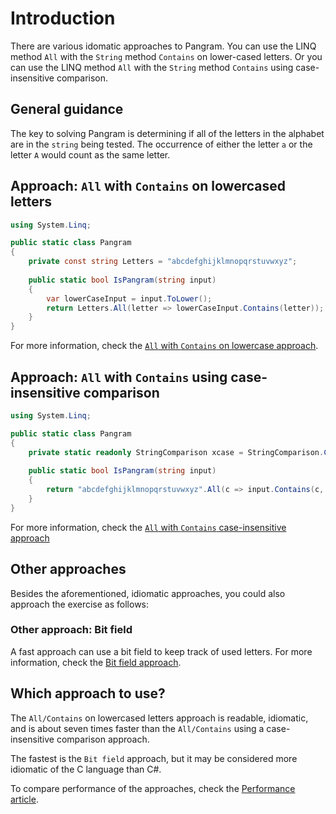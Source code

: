 # Introduction

There are various idomatic approaches to Pangram.
You can use the LINQ method `All` with the `String` method `Contains` on lower-cased letters.
Or you can use the LINQ method `All` with the `String` method `Contains` using case-insensitive comparison.

## General guidance

The key to solving Pangram is determining if all of the letters in the alphabet are in the `string` being tested.
The occurrence of either the letter `a` or the letter `A` would count as the same letter.

## Approach: `All` with `Contains` on lowercased letters

```csharp
using System.Linq;

public static class Pangram
{
    private const string Letters = "abcdefghijklmnopqrstuvwxyz";
    
    public static bool IsPangram(string input)
    {
        var lowerCaseInput = input.ToLower();
        return Letters.All(letter => lowerCaseInput.Contains(letter));
    }
}
```

For more information, check the [`All` with `Contains` on lowercase approach][approach-all-contains-tolower].

## Approach: `All` with `Contains` using case-insensitive comparison

```csharp
using System.Linq;

public static class Pangram
{
    private static readonly StringComparison xcase = StringComparison.CurrentCultureIgnoreCase;
    
    public static bool IsPangram(string input)
    {
        return "abcdefghijklmnopqrstuvwxyz".All(c => input.Contains(c, xcase));
    }
}
```

For more information, check the [`All` with `Contains` case-insensitive approach][approach-all-contains-case-insensitive]

## Other approaches

Besides the aforementioned, idiomatic approaches, you could also approach the exercise as follows:

### Other approach: Bit field

A fast approach can use a bit field to keep track of used letters.
For more information, check the [Bit field approach][approach-bitfield].

## Which approach to use?

The `All/Contains` on lowercased letters approach is readable, idiomatic,
and is about seven times faster than the `All/Contains` using a case-insensitive comparison approach.

The fastest is the `Bit field` approach, but it may be considered more idiomatic of the C language than C#.

To compare performance of the approaches, check the [Performance article][article-performance].

[approach-all-contains-tolower]: https://exercism.org/tracks/csharp/exercises/pangram/approaches/all-contains-tolower
[approach-all-contains-case-insensitive]: https://exercism.org/tracks/csharp/exercises/pangram/approaches/all-contains-case-insensitive
[approach-bitfield]: https://exercism.org/tracks/csharp/exercises/pangram/approaches/bitfield
[article-performance]: https://exercism.org/tracks/csharp/exercises/pangram/articles/performance
